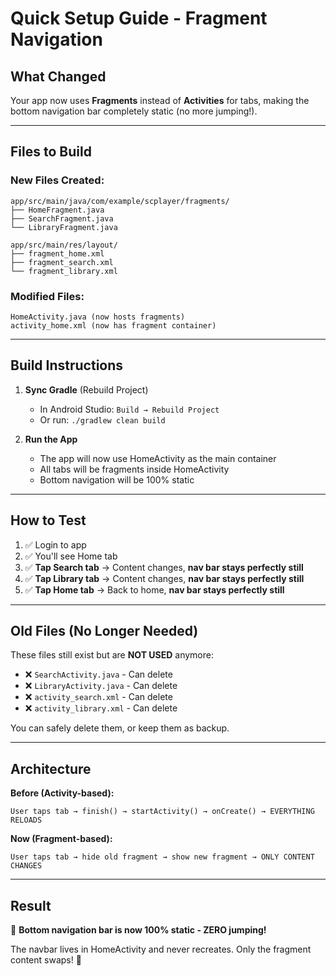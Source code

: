# Quick Setup Guide - Fragment Navigation

## What Changed

Your app now uses **Fragments** instead of **Activities** for tabs, making the bottom navigation bar completely static (no more jumping!).

---

## Files to Build

### New Files Created:
```
app/src/main/java/com/example/scplayer/fragments/
├── HomeFragment.java
├── SearchFragment.java
└── LibraryFragment.java

app/src/main/res/layout/
├── fragment_home.xml
├── fragment_search.xml
└── fragment_library.xml
```

### Modified Files:
```
HomeActivity.java (now hosts fragments)
activity_home.xml (now has fragment container)
```

---

## Build Instructions

1. **Sync Gradle** (Rebuild Project)
   - In Android Studio: `Build → Rebuild Project`
   - Or run: `./gradlew clean build`

2. **Run the App**
   - The app will now use HomeActivity as the main container
   - All tabs will be fragments inside HomeActivity
   - Bottom navigation will be 100% static

---

## How to Test

1. ✅ Login to app
2. ✅ You'll see Home tab
3. ✅ **Tap Search tab** → Content changes, **nav bar stays perfectly still**
4. ✅ **Tap Library tab** → Content changes, **nav bar stays perfectly still**
5. ✅ **Tap Home tab** → Back to home, **nav bar stays perfectly still**

---

## Old Files (No Longer Needed)

These files still exist but are **NOT USED** anymore:
- ❌ `SearchActivity.java` - Can delete
- ❌ `LibraryActivity.java` - Can delete
- ❌ `activity_search.xml` - Can delete
- ❌ `activity_library.xml` - Can delete

You can safely delete them, or keep them as backup.

---

## Architecture

**Before (Activity-based):**
```
User taps tab → finish() → startActivity() → onCreate() → EVERYTHING RELOADS
```

**Now (Fragment-based):**
```
User taps tab → hide old fragment → show new fragment → ONLY CONTENT CHANGES
```

---

## Result

🎯 **Bottom navigation bar is now 100% static - ZERO jumping!**

The navbar lives in HomeActivity and never recreates. Only the fragment content swaps! 🚀
